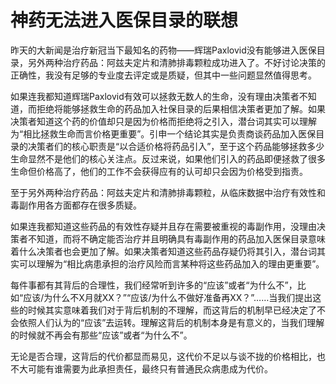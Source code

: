 # 神药无法进入医保目录的联想


昨天的大新闻是治疗新冠当下最知名的药物——辉瑞Paxlovid没有能够进入医保目录，另外两种治疗药品：阿兹夫定片和清肺排毒颗粒成功进入了。不好讨论决策的正确性，我没有足够的专业度去评定或是质疑，但其中一些问题显然值得思考。

如果连我都知道辉瑞Paxlovid有效可以拯救无数人的生命，没有理由决策者不知道，而拒绝将能够拯救生命的药品加入社保目录的后果相信决策者更加了解。如果决策者知道这个药的价值却只是因为价格而拒绝将之引入，潜台词其实可以理解为“相比拯救生命而言价格更重要”。引申一个结论其实是负责商谈药品加入医保目录的决策者们的核心职责是“以合适价格将药品引入”，至于这个药品能够拯救多少生命显然不是他们的核心关注点。反过来说，如果他们引入的药品即便拯救了很多生命但价格高了，他们的工作不会获得应有的认可却只会因为价格受到指责。

至于另外两种治疗药品：阿兹夫定片和清肺排毒颗粒，从临床数据中治疗有效性和毒副作用各方面都存在很多质疑。

如果连我都知道这些药品的有效性存疑并且存在需要被重视的毒副作用，没理由决策者不知道，而将不确定能否治疗并且明确具有毒副作用的药品加入医保目录意味着什么决策者也会更加了解。如果决策者知道这些药品存疑仍将其引入，潜台词其实可以理解为“相比病患承担的治疗风险而言某种将这些药品加入的理由更重要”。

每件事都有其背后的合理性，我们经常听到许多的“应该”或者“为什么不”，比如“应该/为什么不X月就XX？”“应该/为什么不做好准备再XX？”……当我们提出这些的时候其实意味着我们对于背后机制的不理解，而这背后的机制早已经决定了不会依照人们认为的“应该”去运转。理解这背后的机制本身是有意义的，当我们理解的时候就不再会有那些“应该”或者“为什么不”。

无论是否合理，这背后的代价都显而易见，这代价不足以与谈不拢的价格相比，也不大可能有谁需要为此承担责任，最终只有普通民众病患成为代价。
